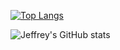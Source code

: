 [![Top Langs](https://github-readme-stats.vercel.app/api/top-langs/?username=Jeffrey9427&theme=algolia)](https://github.com/anuraghazra/github-readme-stats)

![Jeffrey's GitHub stats](https://github-readme-stats.vercel.app/api?username=Jeffrey9427&show_icons=true&theme=algolia)
